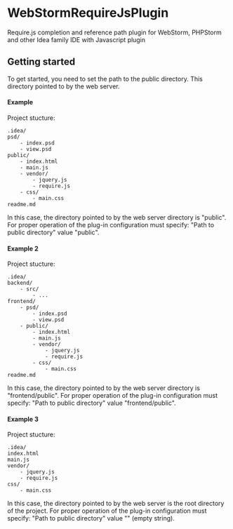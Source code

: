 # WebStormRequireJsPlugin #

Require.js completion and reference path plugin for WebStorm, PHPStorm and other Idea family IDE with Javascript plugin


## Getting started ##

To get started, you need to set the path to the public directory. This directory pointed to by the web server.
#### Example

Project stucture:
```dir
.idea/
psd/
    - index.psd
    - view.psd
public/
    - index.html
    - main.js
    - vendor/
        - jquery.js
        - require.js
    - css/
        - main.css
readme.md
```

In this case, the directory pointed to by the web server directory is "public". For proper operation of the plug-in
configuration must specify: "Path to public directory" value "public".

#### Example 2

Project stucture:
```dir
.idea/
backend/
    - src/
        - ...
frontend/
    - psd/
        - index.psd
        - view.psd
    - public/
        - index.html
        - main.js
        - vendor/
            - jquery.js
            - require.js
        - css/
            - main.css
readme.md
```

In this case, the directory pointed to by the web server directory is "frontend/public". For proper operation of the
plug-in configuration must specify: "Path to public directory" value "frontend/public".

#### Example 3

Project stucture:
```dir
.idea/
index.html
main.js
vendor/
    - jquery.js
    - require.js
css/
    - main.css
```

In this case, the directory pointed to by the web server is the root directory of the project. For proper operation of
the plug-in configuration must specify: "Path to public directory" value "" (empty string).